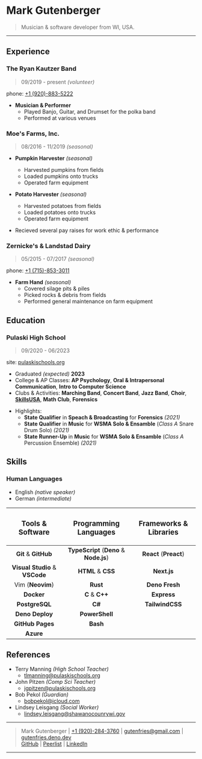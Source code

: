 # Mark Gutenberger

> Musician & software developer from WI, USA.

---

## Experience

### The Ryan Kautzer Band

> 09/2019 - present _(volunteer)_

phone: [+1 (920)-883-5222](tel:9208835222)

-   **Musician & Performer**
    -   Played Banjo, Guitar, and Drumset for the polka band
    -   Performed at various venues

### Moe's Farms, Inc.

> 08/2016 - 11/2019 _(seasonal)_

-   **Pumpkin Harvester** _(seasonal)_

    -   Harvested pumpkins from fields
    -   Loaded pumpkins onto trucks
    -   Operated farm equipment

-   **Potato Harvester** _(seasonal)_

    -   Harvested potatoes from fields
    -   Loaded potatoes onto trucks
    -   Operated farm equipment

-   Recieved several pay raises for work ethic & performance

### Zernicke's & Landstad Dairy

> 05/2015 - 07/2017 _(seasonal)_

phone: [+1 (715)-853-3011](tel:7158533011)

-   **Farm Hand** _(seasonal)_
    -   Covered silage pits & piles
    -   Picked rocks & debris from fields
    -   Performed general maintenance on farm equipment

## Education

### Pulaski High School

> 09/2020 - 06/2023

site: [pulaskischools.org](https://www.pulaskischools.org/)

-   Graduated _(expected)_ **2023**
-   College & AP Classes: **AP Psychology**, <!-- **Into to Diversity**, --> **Oral & Intrapersonal Communication**, <!-- **American Literature**, --> **Intro to Computer Science**
-   Clubs & Activities: **Marching Band**, **Concert Band**, **Jazz Band**, **Choir**, **[SkillsUSA](https://www.skillsusa.org/)**, **Math Club**, **Forensics**
<!-- - ACT Score: **26** (Math: 28, Reading: 22, Science: 24, English: 27) -->
-   Highlights:
    -   **State Qualifier** in **Speach & Broadcasting** for **Forensics** _(2021)_
    -   **State Qualifier** in **Music** for **WSMA Solo & Ensamble** (_Class A_ Snare Drum Solo) _(2021)_
    -   **State Runner-Up** in **Music** for **WSMA Solo & Ensamble** (_Class A_ Percussion Ensemble) _(2021)_
    <!-- - Member of the acclaimed **Red Raider Jazz Band** (Acceptance by audition only) _(2021-2022)_ -->

## Skills

### Human Languages

-   English _(native speaker)_
-   German _(intermediate)_

|   <h3>Tools & Software</h3>    |     <h3>Programming Languages </h3>     | <h3> Frameworks & Libraries </h3> |
| :----------------------------: | :-------------------------------------: | :-------------------------------: |
|      **Git** & **GitHub**      | **TypeScript** (**Deno** & **Node.js**) |      **React** (**Preact**)       |
| **Visual Studio** & **VSCode** |           **HTML** & **CSS**            |            **Next.js**            |
|        Vim (**Neovim**)        |                **Rust**                 |          **Deno Fresh**           |
|           **Docker**           |             **C** & **C++**             |            **Express**            |
|         **PostgreSQL**         |                 **C#**                  |          **TailwindCSS**          |
|        **Deno Deploy**         |             **PowerShell**              |
|        **GitHub Pages**        |                **Bash**                 |
|           **Azure**            |                                         |

## References

-   Terry Manning _(High School Teacher)_
    -   <tlmanning@pulaskischools.org>
-   John Pitzen _(Comp Sci Teacher)_
    -   <jgpitzen@pulaskischools.org>
-   Bob Pekol _(Guardian)_
    -   <bobpekol@icloud.com>
-   Lindsey Leisgang _(Social Worker)_
    -   <lindsey.leisgang@shawanocounrywi.gov>

---

> Mark Gutenberger | [+1 (920)-284-3760](tel:19202843760) | <gutenfries@gmail.com> | [gutenfries.deno.dev](https://gutenfries.deno.dev)\
> [GitHub](https://github.com/gutenfries) | [Peerlist](https://peerlist.io/gutenfries) | [LinkedIn](https://www.linkedin.com/in/gutenfries/)

---
